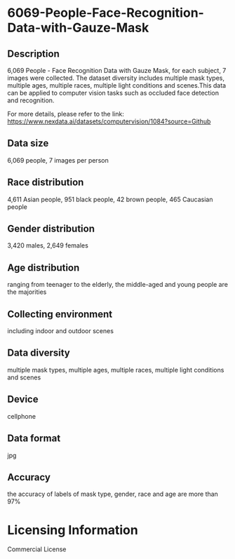# 6069-People-Face-Recognition-Data-with-Gauze-Mask


## Description
6,069 People - Face Recognition Data with Gauze Mask, for each subject, 7 images were collected. The dataset diversity includes multiple mask types, multiple ages, multiple races, multiple light conditions and scenes.This data can be applied to computer vision tasks such as occluded face detection and recognition.

For more details, please refer to the link: https://www.nexdata.ai/datasets/computervision/1084?source=Github


## Data size
6,069 people, 7 images per person

## Race distribution
4,611 Asian people, 951 black people, 42 brown people, 465 Caucasian people

## Gender distribution
3,420 males, 2,649 females

## Age distribution
ranging from teenager to the elderly, the middle-aged and young people are the majorities

## Collecting environment
including indoor and outdoor scenes

## Data diversity
multiple mask types, multiple ages, multiple races, multiple light conditions and scenes

## Device
cellphone

## Data format
jpg

## Accuracy
the accuracy of labels of mask type, gender, race and age are more than 97%

# Licensing Information
Commercial License
